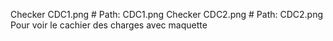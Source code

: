 Checker CDC1.png # Path: CDC1.png
Checker CDC2.png # Path: CDC2.png
Pour voir le cachier des charges avec maquette